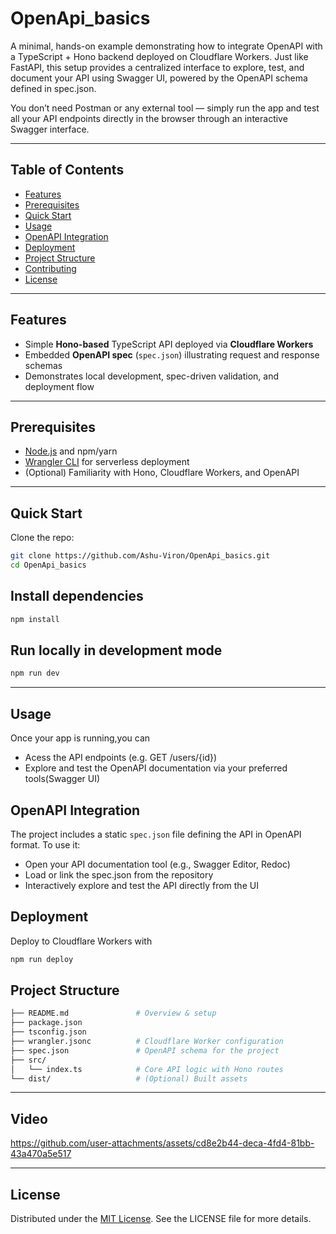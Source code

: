 # OpenApi_basics

A minimal, hands-on example demonstrating how to integrate OpenAPI with a TypeScript + Hono backend deployed on Cloudflare Workers.
Just like FastAPI, this setup provides a centralized interface to explore, test, and document your API using Swagger UI, powered by the OpenAPI schema defined in spec.json.

You don’t need Postman or any external tool — simply run the app and test all your API endpoints directly in the browser through an interactive Swagger interface.

---

##  Table of Contents

- [Features](#features)  
- [Prerequisites](#prerequisites)  
- [Quick Start](#quick-start)  
- [Usage](#usage)  
- [OpenAPI Integration](#openapi-integration)  
- [Deployment](#deployment)  
- [Project Structure](#project-structure)  
- [Contributing](#contributing)  
- [License](#license)

---

##  Features

- Simple **Hono-based** TypeScript API deployed via **Cloudflare Workers**  
- Embedded **OpenAPI spec** (`spec.json`) illustrating request and response schemas  
- Demonstrates local development, spec-driven validation, and deployment flow

---

##  Prerequisites

- [Node.js](https://nodejs.org/) and npm/yarn  
- [Wrangler CLI](https://developers.cloudflare.com/workers/cli-wrangler/) for serverless deployment  
- (Optional) Familiarity with Hono, Cloudflare Workers, and OpenAPI

---

##  Quick Start

Clone the repo:

```bash
git clone https://github.com/Ashu-Viron/OpenApi_basics.git
cd OpenApi_basics
```
## Install dependencies
```bash
npm install
```

## Run locally in development mode
```bash
npm run dev
```
---
## Usage
Once your app is running,you can
- Acess the API endpoints (e.g. GET /users/{id})
- Explore and test the OpenAPI documentation via your preferred tools(Swagger UI)

## OpenAPI Integration
The project includes a static `spec.json` file defining the API in OpenAPI format. To use it:
- Open your API documentation tool (e.g., Swagger Editor, Redoc)
- Load or link the spec.json from the repository
- Interactively explore and test the API directly from the UI

## Deployment
Deploy to Cloudflare Workers with
```bash
npm run deploy
```

## Project Structure
```bash
├── README.md               # Overview & setup
├── package.json
├── tsconfig.json
├── wrangler.jsonc          # Cloudflare Worker configuration
├── spec.json               # OpenAPI schema for the project
├── src/
│   └── index.ts            # Core API logic with Hono routes
└── dist/                   # (Optional) Built assets
```
---
## Video
https://github.com/user-attachments/assets/cd8e2b44-deca-4fd4-81bb-43a470a5e517

---
## License
Distributed under the [MIT License](LICENSE). See the LICENSE file for more details.

